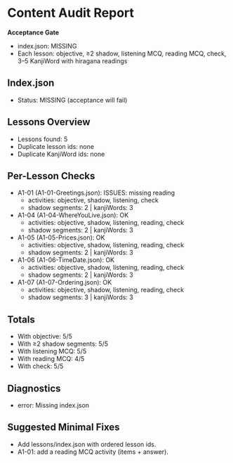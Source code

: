 # Content Audit Report

**Acceptance Gate**
- index.json: MISSING
- Each lesson: objective, ≥2 shadow, listening MCQ, reading MCQ, check, 3–5 KanjiWord with hiragana readings

## Index.json
- Status: MISSING (acceptance will fail)
## Lessons Overview
- Lessons found: 5
- Duplicate lesson ids: none
- Duplicate KanjiWord ids: none
## Per-Lesson Checks
- A1-01 (A1-01-Greetings.json): ISSUES: missing reading
  - activities: objective, shadow, listening, check
  - shadow segments: 2 | kanjiWords: 3
- A1-04 (A1-04-WhereYouLive.json): OK
  - activities: objective, shadow, listening, reading, check
  - shadow segments: 2 | kanjiWords: 3
- A1-05 (A1-05-Prices.json): OK
  - activities: objective, shadow, listening, reading, check
  - shadow segments: 2 | kanjiWords: 3
- A1-06 (A1-06-TimeDate.json): OK
  - activities: objective, shadow, listening, reading, check
  - shadow segments: 2 | kanjiWords: 3
- A1-07 (A1-07-Ordering.json): OK
  - activities: objective, shadow, listening, reading, check
  - shadow segments: 3 | kanjiWords: 3
## Totals
- With objective: 5/5
- With ≥2 shadow segments: 5/5
- With listening MCQ: 5/5
- With reading MCQ: 4/5
- With check: 5/5
## Diagnostics
- error: Missing index.json
## Suggested Minimal Fixes
- Add lessons/index.json with ordered lesson ids.
- A1-01: add a reading MCQ activity (items + answer).

